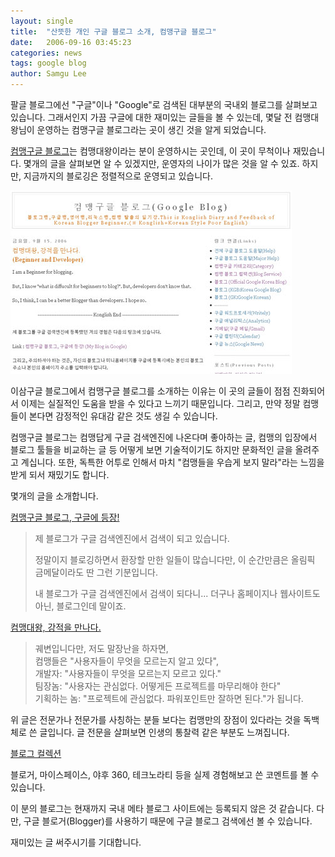 ```yaml
---
layout: single
title:  "산뜻한 개인 구글 블로그 소개, 컴맹구글 블로그"
date:   2006-09-16 03:45:23
categories: news
tags: google blog
author: Samgu Lee
---
```

팔글 블로그에선 "구글"이나 "Google"로 검색된 대부분의 국내외 블로그를 살펴보고 있습니다. 그래서인지 가끔 구글에 대한 재미있는 글들을 볼 수 있는데, 몇달 전 컴맹대왕님이 운영하는 컴맹구글 블로그라는 곳이 생긴 것을 알게 되었습니다.

[컴맹구글 블로그](http://chobos.blogspot.com/)는 컴맹대왕이라는 분이 운영하시는 곳인데, 이 곳이 무척이나 재밌습니다. 몇개의 글을 살펴보면 알 수 있겠지만, 운영자의 나이가 많은 것을 알 수 있죠. 하지만, 지금까지의 블로깅은 정렬적으로 운영되고 있습니다.

![컴맹구글 블로그](/assets/chobos_blog.jpg)

이삼구글 블로그에서 컴맹구글 블로그를 소개하는 이유는 이 곳의 글들이 점점 진화되어서 이제는 실질적인 도움을 받을 수 있다고 느끼기 때문입니다. 그리고, 만약 정말 컴맹들이 본다면 감정적인 유대감 같은 것도 생길 수 있습니다.

컴맹구글 블로그는 컴맹답게 구글 검색엔진에 나온다며 좋아하는 글, 컴맹의 입장에서 블로그 툴들을 비교하는 글 등 어떻게 보면 기술적이기도 하지만 문화적인 글을 올려주고 계십니다. 또한, 독특한 어투로 인해서 마치 "컴맹들을 우습게 보지 말라"라는 느낌을 받게 되서 재밌기도 합니다.

몇개의 글을 소개합니다.

[컴맹구글 블로그, 구글에 등장!](http://chobos.blogspot.com/2006/08/my-blog-in-google.html)

> 제 블로그가 구글 검색엔진에서 검색이 되고 있습니다.
>
> 정말이지 블로깅하면서 환장할 만한 일들이 많습니다만, 이 순간만큼은 올림픽 금메달이라도 딴 그런 기분입니다.
>
> 내 블로그가 구글 검색엔진에서 검색이 되다니... 더구나 홈페이지나 웹사이트도 아닌, 블로그인데 말이죠.

[컴맹대왕, 강적을 만나다.](http://chobos.blogspot.com/2006/09/beginner-and-developer.html)

> 궤변입니다만, 저도 말장난을 하자면,  
> 컴맹들은 "사용자들이 무엇을 모르는지 알고 있다",  
> 개발자: "사용자들이 무엇을 모르는지 모르고 있다."  
> 팀장놈: "사용자는 관심없다. 어떻게든 프로젝트를 마무리해야 한다"  
> 기획하는 놈: "프로젝트에 관심없다. 파워포인트만 잘하면 된다."가 됩니다.

위 글은 전문가나 전문가를 사칭하는 분들 보다는 컴맹만의 장점이 있다라는 것을 독백체로 쓴 글입니다. 글 전문을 살펴보면 인생의 통찰력 같은 부분도 느껴집니다.

[블로그 컬렉션](http://chobos.blogspot.com/2006/09/blog-service.html)

블로거, 마이스페이스, 야후 360, 테크노라티 등을 실제 경험해보고 쓴 코멘트를 볼 수 있습니다.

이 분의 블로그는 현재까지 국내 메타 블로그 사이트에는 등록되지 않은 것 같습니다. 다만, 구글 블로거(Blogger)를 사용하기 때문에 구글 블로그 검색에선 볼 수 있습니다.

재미있는 글 써주시기를 기대합니다.
